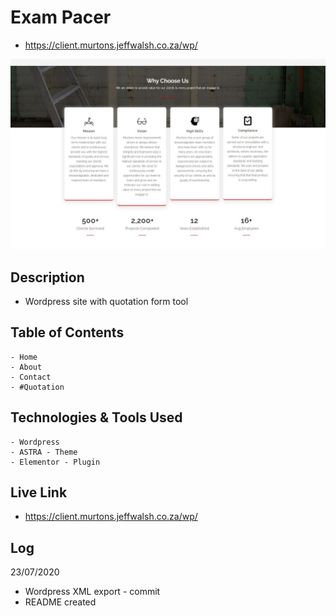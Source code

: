# Exam Pacer
- https://client.murtons.jeffwalsh.co.za/wp/
 
 
 ![RENDER](/render.JPG)
 
 
 ## Description
 - Wordpress site with quotation form tool
 
## Table of Contents
``` 
- Home
- About
- Contact
- #Quotation
```
    
## Technologies & Tools Used

``` 
- Wordpress
- ASTRA - Theme
- Elementor - Plugin
```
     
## Live Link

- https://client.murtons.jeffwalsh.co.za/wp/
  
 ## Log
 23/07/2020
 
- Wordpress XML export - commit
- README created

